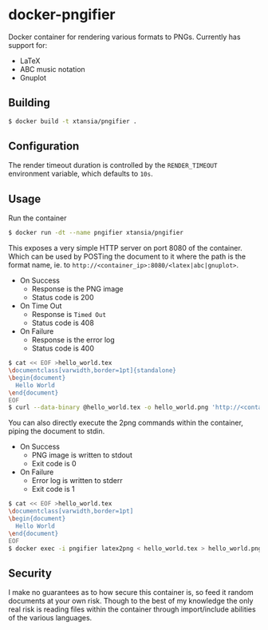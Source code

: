 # docker-pngifier
Docker container for rendering various formats to PNGs.
Currently has support for:
- LaTeX
- ABC music notation
- Gnuplot

## Building
```sh
$ docker build -t xtansia/pngifier .
```

## Configuration
The render timeout duration is controlled by the `RENDER_TIMEOUT` environment variable, which defaults to `10s`.

## Usage
Run the container
```sh
$ docker run -dt --name pngifier xtansia/pngifier
```

This exposes a very simple HTTP server on port 8080 of the container.
Which can be used by POSTing the document to it where the path is the format name, ie. to `http://<container_ip>:8080/<latex|abc|gnuplot>`.
- On Success
  * Response is the PNG image
  * Status code is 200
- On Time Out
  * Response is `Timed Out`
  * Status code is 408
- On Failure
  * Response is the error log
  * Status code is 400
```sh
$ cat << EOF >hello_world.tex
\documentclass[varwidth,border=1pt]{standalone}
\begin{document}
  Hello World
\end{document}
EOF
$ curl --data-binary @hello_world.tex -o hello_world.png 'http://<container_ip>:8080/latex'
```

You can also directly execute the <format>2png commands within the container, piping the document to stdin.
- On Success
  * PNG image is written to stdout
  * Exit code is 0
- On Failure
  * Error log is written to stderr
  * Exit code is 1
```sh
$ cat << EOF >hello_world.tex
\documentclass[varwidth,border=1pt]
\begin{document}
  Hello World
\end{document}
EOF
$ docker exec -i pngifier latex2png < hello_world.tex > hello_world.png
```

## Security
I make no guarantees as to how secure this container is, 
so feed it random documents at your own risk. 
Though to the best of my knowledge the only real 
risk is reading files within the container through 
import/include abilities of the various languages.